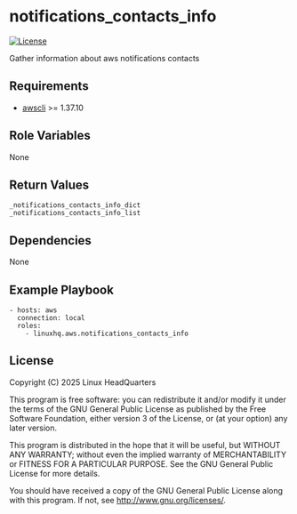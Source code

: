 # notifications\_contacts\_info

[![License](https://img.shields.io/badge/license-GPLv3-lightgreen)](https://www.gnu.org/licenses/gpl-3.0.en.html#license-text)

Gather information about aws notifications contacts

## Requirements

* [awscli](https://pypi.org/project/awscli) >= 1.37.10

## Role Variables

None

## Return Values

    _notifications_contacts_info_dict
    _notifications_contacts_info_list

## Dependencies

None

## Example Playbook

    - hosts: aws
      connection: local
      roles:
        - linuxhq.aws.notifications_contacts_info

## License

Copyright (C) 2025 Linux HeadQuarters

This program is free software: you can redistribute it and/or modify
it under the terms of the GNU General Public License as published by
the Free Software Foundation, either version 3 of the License, or
(at your option) any later version.

This program is distributed in the hope that it will be useful,
but WITHOUT ANY WARRANTY; without even the implied warranty of
MERCHANTABILITY or FITNESS FOR A PARTICULAR PURPOSE. See the
GNU General Public License for more details.

You should have received a copy of the GNU General Public License
along with this program. If not, see <http://www.gnu.org/licenses/>.

